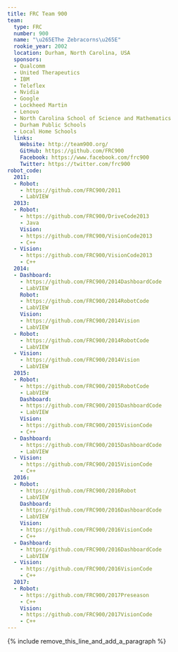 ```yaml
---
title: FRC Team 900
team:
  type: FRC
  number: 900
  name: "\u265EThe Zebracorns\u265E"
  rookie_year: 2002
  location: Durham, North Carolina, USA
  sponsors:
  - Qualcomm
  - United Therapeutics
  - IBM
  - Teleflex
  - Nvidia
  - Google
  - Lockheed Martin
  - Lenovo
  - North Carolina School of Science and Mathematics
  - Durham Public Schools
  - Local Home Schools
  links:
    Website: http://team900.org/
    GitHub: https://github.com/FRC900
    Facebook: https://www.facebook.com/frc900
    Twitter: https://twitter.com/frc900
robot_code:
  2011:
  - Robot:
    - https://github.com/FRC900/2011
    - LabVIEW
  2013:
  - Robot:
    - https://github.com/FRC900/DriveCode2013
    - Java
    Vision:
    - https://github.com/FRC900/VisionCode2013
    - C++
  - Vision:
    - https://github.com/FRC900/VisionCode2013
    - C++
  2014:
  - Dashboard:
    - https://github.com/FRC900/2014DashboardCode
    - LabVIEW
    Robot:
    - https://github.com/FRC900/2014RobotCode
    - LabVIEW
    Vision:
    - https://github.com/FRC900/2014Vision
    - LabVIEW
  - Robot:
    - https://github.com/FRC900/2014RobotCode
    - LabVIEW
  - Vision:
    - https://github.com/FRC900/2014Vision
    - LabVIEW
  2015:
  - Robot:
    - https://github.com/FRC900/2015RobotCode
    - LabVIEW
    Dashboard:
    - https://github.com/FRC900/2015DashboardCode
    - LabVIEW
    Vision:
    - https://github.com/FRC900/2015VisionCode
    - C++
  - Dashboard:
    - https://github.com/FRC900/2015DashboardCode
    - LabVIEW
  - Vision:
    - https://github.com/FRC900/2015VisionCode
    - C++
  2016:
  - Robot:
    - https://github.com/FRC900/2016Robot
    - LabVIEW
    Dashboard:
    - https://github.com/FRC900/2016DashboardCode
    - LabVIEW
    Vision:
    - https://github.com/FRC900/2016VisionCode
    - C++
  - Dashboard:
    - https://github.com/FRC900/2016DashboardCode
    - LabVIEW
  - Vision:
    - https://github.com/FRC900/2016VisionCode
    - C++
  2017:
  - Robot:
    - https://github.com/FRC900/2017Preseason
    - C++
    Vision:
    - https://github.com/FRC900/2017VisionCode
    - C++
---
```


{% include remove_this_line_and_add_a_paragraph %}
